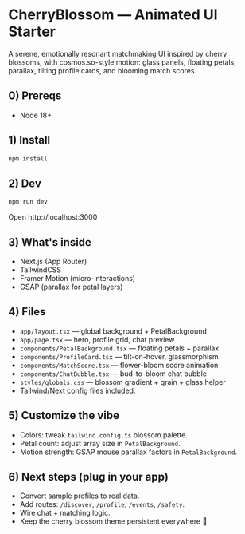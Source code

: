 # CherryBlossom — Animated UI Starter

A serene, emotionally resonant matchmaking UI inspired by cherry blossoms,
with cosmos.so-style motion: glass panels, floating petals, parallax,
tilting profile cards, and blooming match scores.

## 0) Prereqs
- Node 18+

## 1) Install
```bash
npm install
```

## 2) Dev
```bash
npm run dev
```
Open http://localhost:3000

## 3) What's inside
- Next.js (App Router)
- TailwindCSS
- Framer Motion (micro-interactions)
- GSAP (parallax for petal layers)

## 4) Files
- `app/layout.tsx` — global background + PetalBackground
- `app/page.tsx` — hero, profile grid, chat preview
- `components/PetalBackground.tsx` — floating petals + parallax
- `components/ProfileCard.tsx` — tilt-on-hover, glassmorphism
- `components/MatchScore.tsx` — flower-bloom score animation
- `components/ChatBubble.tsx` — bud-to-bloom chat bubble
- `styles/globals.css` — blossom gradient + grain + glass helper
- Tailwind/Next config files included.

## 5) Customize the vibe
- Colors: tweak `tailwind.config.ts` blossom palette.
- Petal count: adjust array size in `PetalBackground`.
- Motion strength: GSAP mouse parallax factors in `PetalBackground`.

## 6) Next steps (plug in your app)
- Convert sample profiles to real data.
- Add routes: `/discover`, `/profile`, `/events`, `/safety`.
- Wire chat + matching logic.
- Keep the cherry blossom theme persistent everywhere 🌸
